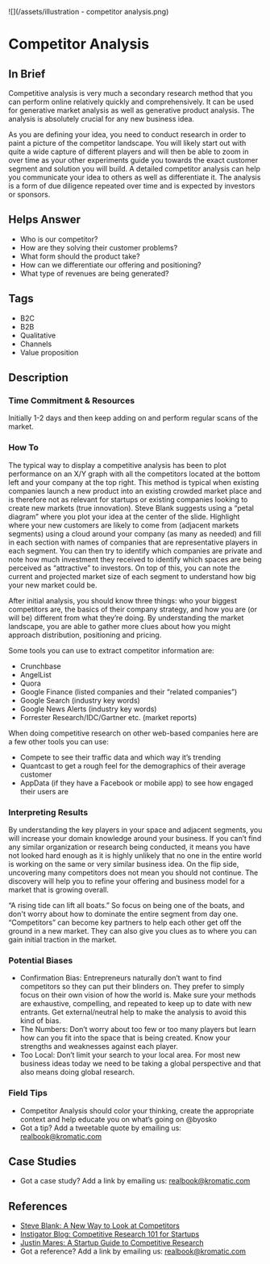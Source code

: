 ![](/assets/illustration - competitor analysis.png)

# Competitor Analysis

## In Brief
Competitive analysis is very much a secondary research method that you can perform online relatively quickly and comprehensively. It can be used for generative market analysis as well as generative product analysis. The analysis is absolutely crucial for any new business idea. 

As you are defining your idea, you need to conduct research in order to paint a picture of the competitor landscape. You will likely start out with quite a wide capture of different players and will then be able to zoom in over time as your other experiments guide you towards the exact customer segment and solution you will build. A detailed competitor analysis can help you communicate your idea to others as well as differentiate it. The analysis is a form of due diligence repeated over time and is expected by investors or sponsors. 

## Helps Answer
- Who is our competitor?
- How are they solving their customer problems?
- What form should the product take?
- How can we differentiate our offering and positioning?
- What type of revenues are being generated?

## Tags
- B2C
- B2B
- Qualitative
- Channels
- Value proposition

## Description

### Time Commitment & Resources
Initially 1-2 days and then keep adding on and perform regular scans of the market.

### How To
The typical way to display a competitive analysis has been to plot performance on an X/Y graph with all the competitors located at the bottom left and your company at the top right. This method is typical when existing companies launch a new product into an existing crowded market place and is therefore not as relevant for startups or existing companies looking to create new markets (true innovation). Steve Blank suggests using a “petal diagram” where you plot your idea at the center of the slide. Highlight where your new customers are likely to come from (adjacent markets segments) using a cloud around your company (as many as needed) and fill in each section with names of companies that are representative players in each segment. You can then try to identify which companies are private and note how much investment they received to identify which spaces are being perceived as “attractive” to investors. On top of this, you can note the current and projected market size of each segment to understand how big your new market could be.

After initial analysis, you should know three things: who your biggest competitors are, the basics of their company strategy, and how you are (or will be) different from what they’re doing. By understanding the market landscape, you are able to gather more clues about how you might approach distribution, positioning and pricing. 

Some tools you can use to extract competitor information are:
- Crunchbase
- AngelList
- Quora
- Google Finance (listed companies and their “related companies”)
- Google Search (industry key words)
- Google News Alerts (industry key words) 
- Forrester Research/IDC/Gartner etc. (market reports)

When doing competitive research on other web-based companies here are a few other tools you can use:
- Compete to see their traffic data and which way it’s trending
- Quantcast to get a rough feel for the demographics of their average customer
- AppData (if they have a Facebook or mobile app) to see how engaged their users are

### Interpreting Results
By understanding the key players in your space and adjacent segments, you will increase your domain knowledge around your business. If you can’t find any similar organization or research being conducted, it means you have not looked hard enough as it is highly unlikely that no one in the entire world is working on the same or very similar business idea. On the flip side, uncovering many competitors does not mean you should not continue. The discovery will help you to refine your offering and business model for a market that is growing overall. 

“A rising tide can lift all boats.” So focus on being one of the boats, and don't worry about how to dominate the entire segment from day one. “Competitors” can become key partners to help each other get off the ground in a new market. They can also give you clues as to where you can gain initial traction in the market. 

### Potential Biases
- Confirmation Bias: Entrepreneurs naturally don’t want to find competitors so they can put their blinders on. They prefer to simply focus on their own vision of how the world is. Make sure your methods are exhaustive, compelling, and repeated to keep up to date with new entrants. Get external/neutral help to make the analysis to avoid this kind of bias.
- The Numbers: Don’t worry about too few or too many players but learn how can you fit into the space that is being created. Know your strengths and weaknesses against each player. 
- Too Local: Don’t limit your search to your local area. For most new business ideas today we need to be taking a global perspective and that also means doing global research. 

### Field Tips
- Competitor Analysis should color your thinking, create the appropriate context and help educate you on what’s going on @byosko
- Got a tip? Add a tweetable quote by emailing us: [realbook@kromatic.com](realbook@kromatic.com)

## Case Studies
- Got a case study? Add a link by emailing us: [realbook@kromatic.com](realbook@kromatic.com)

## References
- [Steve Blank: A New Way to Look at Competitors](https://steveblank.com/2013/11/08/a-new-way-to-look-at-competitors/)
- [Instigator Blog: Competitive Research 101 for Startups](http://www.instigatorblog.com/competitive-research-101-for-startups/2011/08/30/)
- [Justin Mares: A Startup Guide to Competitive Research](http://justinmares.com/a-startup-guide-to-competitive-research/)
- Got a reference? Add a link by emailing us: [realbook@kromatic.com](realbook@kromatic.com)